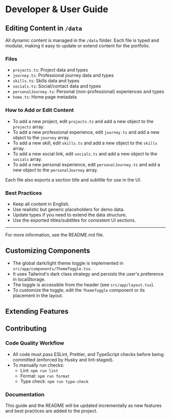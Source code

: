 # Developer & User Guide

## Editing Content in `/data`

All dynamic content is managed in the `/data` folder. Each file is typed and modular, making it easy to update or extend content for the portfolio.

### Files

- `projects.ts`: Project data and types
- `journey.ts`: Professional journey data and types
- `skills.ts`: Skills data and types
- `socials.ts`: Social/contact data and types
- `personalJourney.ts`: Personal (non-professional) experiences and types
- `home.ts`: Home page metadata

### How to Add or Edit Content

- To add a new project, edit `projects.ts` and add a new object to the `projects` array.
- To add a new professional experience, edit `journey.ts` and add a new object to the `journey` array.
- To add a new skill, edit `skills.ts` and add a new object to the `skills` array.
- To add a new social link, edit `socials.ts` and add a new object to the `socials` array.
- To add a new personal experience, edit `personalJourney.ts` and add a new object to the `personalJourney` array.

Each file also exports a section title and subtitle for use in the UI.

### Best Practices

- Keep all content in English.
- Use realistic but generic placeholders for demo data.
- Update types if you need to extend the data structure.
- Use the exported titles/subtitles for consistent UI sections.

---

For more information, see the README.md file.

## Customizing Components

- The global dark/light theme toggle is implemented in `src/app/components/ThemeToggle.tsx`.
- It uses Tailwind's dark class strategy and persists the user's preference in localStorage.
- The toggle is accessible from the header (see `src/app/layout.tsx`).
- To customize the toggle, edit the `ThemeToggle` component or its placement in the layout.

## Extending Features

<!-- Guidelines for adding new features or functionality will be provided as the codebase grows. -->

## Contributing

### Code Quality Workflow

- All code must pass ESLint, Prettier, and TypeScript checks before being committed (enforced by Husky and lint-staged).
- To manually run checks:
  - Lint: `npm run lint`
  - Format: `npm run format`
  - Type check: `npm run type-check`

### Documentation

This guide and the README will be updated incrementally as new features and best practices are added to the project.
